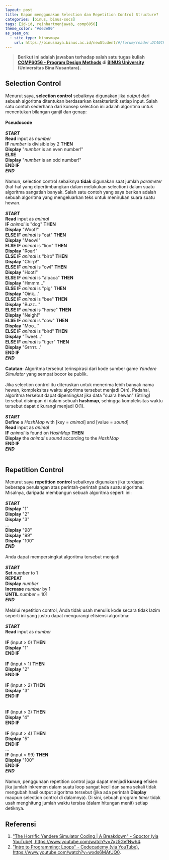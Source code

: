```yaml
---
layout: post
title: Kapan menggunakan Selection dan Repetition Control Structure?
categories: [binus, binus-socs]
tags: [id-id, reinhartmenjawab, comp6056]
theme_color: "#de3e80"
as_seen_on:
  - site_type: binusmaya
    url: https://binusmaya.binus.ac.id/newStudent/#/forum/reader.DC40C989-2092-46DD-BB8A-00787A22513E?id=1
---
```

> **Berikut ini adalah jawaban terhadap salah satu tugas kuliah [COMP6056 - Program Design Methods](https://curriculum.binus.ac.id/course/comp6056/) di [BINUS University](https://binus.ac.id) (Universitas Bina Nusantara).**

## Selection Control
Menurut saya, <b>selection control</b> sebaiknya digunakan jika <i>output</i> dari sebuah algoritma ditentukan berdasarkan karakteristik setiap input. Salah satu contoh sederhana dari konsep selection ini adalah algoritma untuk menentukan bilangan ganjil dan genap:
<br>
<br><b>Pseudocode</b>
<br>
<br><b><i>START</i></b>
<br><b>Read</b> input as <i>number</i>
<br><b>IF</b> <i>number</i> is divisible by 2 <b>THEN</b>
<br>    <b>Display</b> "<i>number</i> is an even number!"
<br><b>ELSE</b>
<br>    <b>Display</b> "<i>number</i> is an odd number!"
<br><b>END IF</b>
<br><b><i>END</i></b>
<br>
<br>Namun, selection control sebaiknya <b>tidak</b> digunakan saat jumlah <i>parameter</i> (hal-hal yang dipertimbangkan dalam melakukan selection) dalam suatu algoritma sangatlah banyak. Salah satu contoh yang saya berikan adalah sebuah algoritma yang mengeluarkan teks untuk menirukan suara suatu hewan.
<br>
<br><b><i>START</i></b>
<br><b>Read</b> input as <i>animal</i>
<br><b>IF</b> <i>animal</i> is "dog" <b>THEN</b>
<br>    <b>Display</b> "Woof!"
<br><b>ELSE IF</b> <i>animal</i> is "cat" <b>THEN</b>
<br>    <b>Display</b> "Meow!"
<br><b>ELSE IF</b> <i>animal</i> is "lion" <b>THEN</b>
<br>    <b>Display</b> "Roar!"
<br><b>ELSE IF</b> <i>animal</i> is "birb" <b>THEN</b>
<br>    <b>Display</b> "Chirp!"
<br><b>ELSE IF</b> <i>animal</i> is "owl" <b>THEN</b>
<br>    <b>Display</b> "Hoot!"
<br><b>ELSE IF</b> <i>animal</i> is "alpaca" <b>THEN</b>
<br>    <b>Display</b> "Hmmm..."
<br><b>ELSE IF</b> <i>animal</i> is "pig" <b>THEN</b>
<br>    <b>Display</b> "Oink..."
<br><b>ELSE IF</b> <i>animal</i> is "bee" <b>THEN</b>
<br>    <b>Display</b> "Buzz..."
<br><b>ELSE IF</b> <i>animal</i> is "horse" <b>THEN</b>
<br>    <b>Display</b> "Neigh!"
<br><b>ELSE IF</b> <i>animal</i> is "cow" <b>THEN</b>
<br>    <b>Display</b> "Moo..."
<br><b>ELSE IF</b> <i>animal</i> is "bird" <b>THEN</b>
<br>    <b>Display</b> "Tweet..."
<br><b>ELSE IF</b> <i>animal</i> is "tiger" <b>THEN</b>
<br>    <b>Display</b> "Grrrrr..."
<br><b>END IF</b>
<br><b><i>END</i></b>
<br>
<br><b>Catatan:</b> Algoritma tersebut terinspirasi dari kode sumber game <i>Yandere Simulator</i> yang sempat bocor ke publik.
<br>
<br>Jika selection control itu diteruskan untuk menerima lebih banyak nama hewan, kompleksitas waktu algoritma tersebut menjadi O(n). Padahal, algoritma tersebut dapat dipersingkat jika data "suara hewan" (String) tersebut disimpan di dalam sebuah <b>hashmap</b>, sehingga kompleksitas waktu tersebut dapat dikurangi menjadi O(1).
<br>
<br><b><i>START</i></b>
<br><b>Define</b> a <i>HashMap</i> with [key = <i>animal</i>] and [value = <i>sound</i>]
<br><b>Read</b> input as <i>animal</i>
<br><b>IF</b> <i>animal</i> is found on <i>HashMap</i> <b>THEN</b>
<br>    <b>Display</b> the <i>animal</i>'s <i>sound</i> according to the <i>HashMap</i>
<br><b>END IF</b>
<br><b><i>END</i></b>
<br>
<br>

## Repetition Control
Menurut saya <b>repetition control</b> sebaiknya digunakan jika terdapat beberapa perulangan atas perintah-perintah pada suatu algoritma. Misalnya, daripada membangun sebuah algoritma seperti ini:
<br>
<br><b><i>START</i></b>
<br><b>Display</b> "1"
<br><b>Display</b> "2"
<br><b>Display</b> "3"
<br>...
<br><b>Display</b> "98"
<br><b>Display</b> "99"
<br><b>Display</b> "100"
<br><b><i>END</i></b>
<br>
<br>Anda dapat mempersingkat algoritma tersebut menjadi
<br>
<br><b><i>START</i></b>
<br><b>Set</b> <i>number</i> to 1
<br><b>REPEAT</b>
<br>    <b>Display</b> <i>number</i>
<br>    <b>Increase</b> <i>number</i> by 1
<br><b>UNTIL</b> <i>number</i> = 101
<br><b><i>END</i></b>
<br>
<br>Melalui repetition control, Anda tidak usah menulis kode secara tidak lazim seperti ini yang justru dapat mengurangi efisiensi algoritma:
<br>
<br><b><i>START</i></b>
<br><b>Read</b> input as <i>number</i>
<br>
<br><b>IF</b> (input &gt; 0) <b>THEN</b>
<br>    <b>Display</b> "1"
<br><b>END IF</b>
<br>
<br><b>IF</b> (input &gt; 1) <b>THEN</b>
<br>    <b>Display</b> "2"
<br><b>END IF</b>
<br>
<br><b>IF</b> (input &gt; 2) <b>THEN</b>
<br>    <b>Display</b> "3"
<br><b>END IF</b>
<br>
<br>
<br><b>IF</b> (input &gt; 3) <b>THEN</b>
<br>    <b>Display</b> "4"
<br><b>END IF</b>
<br>
<br><b>IF</b> (input &gt; 4) <b>THEN</b>
<br>    <b>Display</b> "5"
<br><b>END IF</b>
<br>...
<br><b>IF</b> (input &gt; 99) <b>THEN</b>
<br>    <b>Display</b> "100"
<br><b>END IF</b>
<br><b><i>END</i></b>
<br>
<br>Namun, penggunaan repetition control juga dapat menjadi <b>kurang</b> efisien jika jumlah inkremen dalam suatu loop sangat kecil dan sama sekali tidak mengubah hasil output algoritma tersebut (jika ada perintah <b>Display</b> maupun selection control di dalamnya). Di sini, sebuah program <i>timer</i> tidak usah menghitung jumlah waktu tersisa (dalam hitungan menit) setiap detiknya.
<br>

## Referensi
<ol><li><a href="https://www.youtube.com/watch?v=7qz5GefNwh4" target="_blank">"The Horrific Yandere Simulator Coding | A Breakdown" - Spoctor (via YouTube), https://www.youtube.com/watch?v=7qz5GefNwh4</a>.</li><li><a href="https://www.youtube.com/watch?v=wxds6MAtUQ0" target="_blank">"Intro to Programming: Loops" - Codecademy (via YouTube), https://www.youtube.com/watch?v=wxds6MAtUQ0</a>.</li>
<br></ol>